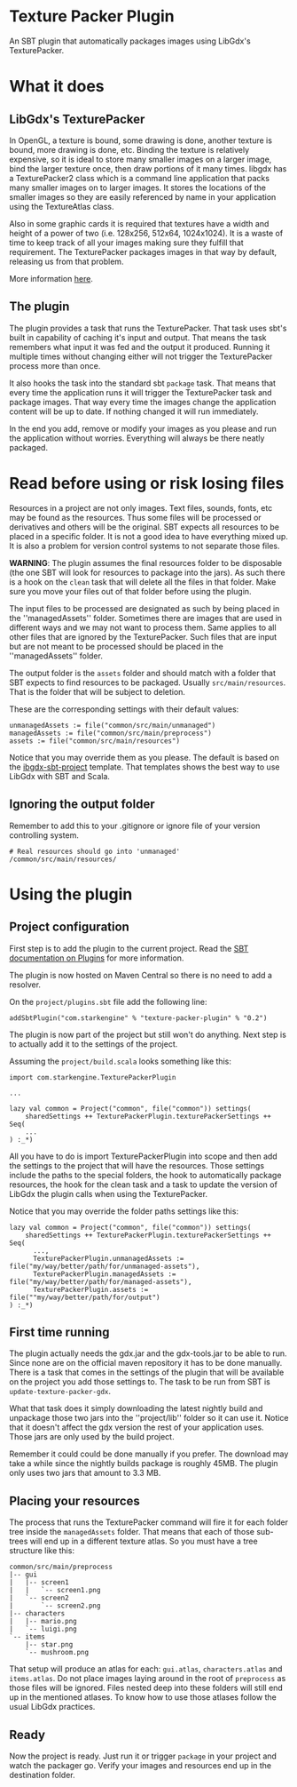 Texture Packer Plugin
=====================

An SBT plugin that automatically packages images using LibGdx's TexturePacker.

What it does
============

LibGdx's TexturePacker
----------------------

In OpenGL, a texture is bound, some drawing is done, another texture is bound, more drawing is done, etc. Binding the
texture is relatively expensive, so it is ideal to store many smaller images on a larger image, bind the larger texture
once, then draw portions of it many times. libgdx has a TexturePacker2 class which is a command line application that
packs many smaller images on to larger images. It stores the locations of the smaller images so they are easily
referenced by name in your application using the TextureAtlas class.

Also in some graphic cards it is required that textures have a width and height of a power of two (i.e. 128x256, 512x64,
1024x1024). It is a waste of time to keep track of all your images making sure they fulfill that requirement. The
TexturePacker packages images in that way by default, releasing us from that problem.

More information [here](http://code.google.com/p/libgdx/wiki/TexturePacker).

The plugin
----------

The plugin provides a task that runs the TexturePacker. That task uses sbt's built in capability of caching it's input
and output. That means the task remembers what input it was fed and the output it produced. Running it multiple times
without changing either will not trigger the TexturePacker process more than once.

It also hooks the task into the standard sbt `package` task. That means that every time the application
runs it will trigger the TexturePacker task and package images. That way every time the images change the application
content will be up to date. If nothing changed it will run immediately.

In the end you add, remove or modify your images as you please and run the application without worries. Everything will
always be there neatly packaged.

Read before using or risk losing files
======================================

Resources in a project are not only images. Text files, sounds, fonts, etc may be found as the resources. Thus some
files will be processed or derivatives and others will be the original. SBT expects all resources to be placed in a
specific folder. It is not a good idea to have everything mixed up. It is also a problem for version control systems to
not separate those files.

**WARNING**: The plugin assumes the final resources folder to be disposable (the one SBT will look for resources to package into
the jars). As such there is a hook on the `clean` task that will delete all the files in that folder. Make sure you move
your files out of that folder before using the plugin.

The input files to be processed are designated as such by being placed in the ''managedAssets'' folder. Sometimes
there are images that are used in different ways and we may not want to process them. Same applies to all other files
that are ignored by the TexturePacker. Such files that are input but are not meant to be processed should be placed in
the ''managedAssets'' folder.

The output folder is the `assets` folder and should match with a folder that SBT expects to find resources to be
packaged. Usually `src/main/resources`. That is the folder that will be subject to deletion.

These are the corresponding settings with their default values:

    unmanagedAssets := file("common/src/main/unmanaged")
    managedAssets := file("common/src/main/preprocess")
    assets := file("common/src/main/resources")

Notice that you may override them as you please. The default is based on the [ibgdx-sbt-project](https://github.com/ajhager/libgdx-sbt-project.g8)
template. That templates shows the best way to use LibGdx with SBT and Scala.

Ignoring the output folder
--------------------------

Remember to add this to your .gitignore or ignore file of your version controlling system.

    # Real resources should go into 'unmanaged'
    /common/src/main/resources/

Using the plugin
================

Project configuration
---------------------

First step is to add the plugin to the current project. Read the [SBT documentation on Plugins](http://www.scala-sbt.org/release/docs/Extending/Plugins#using-a-binary-sbt-plugin)
for more information.

The plugin is now hosted on Maven Central so there is no need to add a resolver.

On the `project/plugins.sbt` file add the following line:

    addSbtPlugin("com.starkengine" % "texture-packer-plugin" % "0.2")

The plugin is now part of the project but still won't do anything. Next step is to actually add it to the settings of
the project.

Assuming the `project/build.scala` looks something like this:

    import com.starkengine.TexturePackerPlugin

    ...

    lazy val common = Project("common", file("common")) settings(
        sharedSettings ++ TexturePackerPlugin.texturePackerSettings ++ Seq(
        ...
    ) :_*)

All you have to do is import TexturePackerPlugin into scope and then add the settings to the project that will have the
resources. Those settings include the paths to the special folders, the hook to automatically package resources, the
hook for the clean task and a task to update the version of LibGdx the plugin calls when using the TexturePacker.

Notice that you may override the folder paths settings like this:

    lazy val common = Project("common", file("common")) settings(
        sharedSettings ++ TexturePackerPlugin.texturePackerSettings ++ Seq(
          ...,
          TexturePackerPlugin.unmanagedAssets := file("my/way/better/path/for/unmanaged-assets"),
          TexturePackerPlugin.managedAssets := file("my/way/better/path/for/managed-assets"),
          TexturePackerPlugin.assets := file(""my/way/better/path/for/output")
    ) :_*)

First time running
------------------

The plugin actually needs the gdx.jar and the gdx-tools.jar to be able to run. Since none are on the official maven
repository it has to be done manually. There is a task that comes in the settings of the plugin that will be available
on the project you add those settings to. The task to be run from SBT is `update-texture-packer-gdx`.

What that task does it simply downloading the latest nightly build and unpackage those two jars into the ''project/lib''
folder so it can use it. Notice that it doesn't affect the gdx version the rest of your application uses. Those jars are
only used by the build project.

Remember it could could be done manually if you prefer. The download may take a while since the nightly builds package
is roughly 45MB. The plugin only uses two jars that amount to 3.3 MB.

Placing your resources
----------------------

The process that runs the TexturePacker command will fire it for each folder tree inside the `managedAssets` folder.
That means that each of those sub-trees will end up in a different texture atlas. So you must have a tree structure like
this:

    common/src/main/preprocess
    |-- gui
    |   |-- screen1
    |   |   `-- screen1.png
    |   `-- screen2
    |       `-- screen2.png
    |-- characters
    |   |-- mario.png
    |   `-- luigi.png
    `-- items
        |-- star.png
        `-- mushroom.png
    
That setup will produce an atlas for each: `gui.atlas`, `characters.atlas` and `items.atlas`. Do not place images laying around
in the root of `preprocess` as those files will be ignored. Files nested deep into these folders will still end up in the
mentioned atlases. To know how to use those atlases follow the usual LibGdx practices.

Ready
-----

Now the project is ready. Just run it or trigger `package` in your project and watch the packager go. Verify your
images and resources end up in the destination folder.
